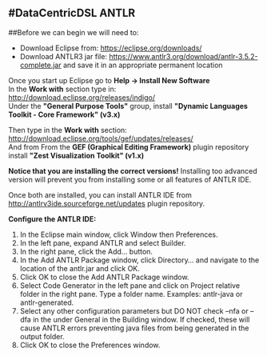 #DataCentricDSL ANTLR
-------
##Before we can begin we will need to:
* Download Eclipse from: https://eclipse.org/downloads/
* Download ANTLR3 jar file:  https://www.antlr3.org/download/antlr-3.5.2-complete.jar and save it in an appropriate permanent location

Once you start up Eclipse go to <b>Help -> Install New Software</b><br>
In the <b>Work with</b> section type in: http://download.eclipse.org/releases/indigo/<br>
Under the <b>"General Purpose Tools"</b> group, install <b>"Dynamic Languages Toolkit - Core Framework" (v3.x)</b>

Then type in the <b>Work with</b> section: http://download.eclipse.org/tools/gef/updates/releases/<br>
And from From the <b>GEF (Graphical Editing Framework)</b> plugin repository install <b>"Zest Visualization Toolkit" (v1.x)</b>

<b>Notice that you are installing the correct versions!</b> Installing too advanced version will prevent you from installing some or all features of ANTLR IDE.

Once both are installed, you can install ANTLR IDE from http://antlrv3ide.sourceforge.net/updates plugin repository. 

<b>Configure the ANTLR IDE:</b>
1.  In the Eclipse main window, click Window then Preferences.
2.  In the left pane, expand ANTLR and select Builder.
3.  In the right pane, click the Add… button.
4.  In the Add ANTLR Package window, click Directory… and navigate to the location of the antlr.jar and click OK.
5.  Click OK to close the Add ANTLR Package window.
6.  Select Code Generator in the left pane and click on Project relative folder in the right pane. Type a folder name. Examples: antlr-java or antlr-generated.
7.  Select any other configuration parameters but DO NOT check –nfa or –dfa in the under General in the Building window. If checked, these will cause ANTLR errors preventing java files from being generated in the output folder.
8.  Click OK to close the Preferences window.
